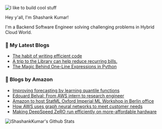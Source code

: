 ![I like to build cool stuff](https://res.cloudinary.com/dt8g3rhcy/image/upload/v1595929574/i_like_to_build_cool_shit._1_nzbwjh.png)

Hey y'all, I'm Shashank Kumar! 

I'm a Backend Software Engineer solving challenging problems in Hybrid Cloud World.

### 📕 My Latest Blogs
<!-- BLOG-POST-LIST:START -->
- [The habit of writing efficient code](https://medium.com/@ishashankkumar/the-habit-of-writing-efficient-code-153b05f04269?source=rss-d24dda280d5f------2)
- [A trip to the Library can help reduce recurring bills.](https://medium.com/swlh/a-trip-to-the-library-can-help-reduce-recurring-bills-23bca495cdf5?source=rss-d24dda280d5f------2)
- [The Magic Behind One-Line Expressions in Python](https://medium.com/swlh/the-magic-behind-one-line-expressions-in-python-816c10180c5c?source=rss-d24dda280d5f------2)
<!-- BLOG-POST-LIST:END -->

### 📕 Blogs by Amazon
<!-- AMAZON-BLOG-POST-LIST:START -->
- [Improving forecasting by learning quantile functions](https://www.amazon.science/blog/improving-forecasting-by-learning-quantile-functions)
- [Edouard Belval: From AWS intern to research engineer](https://www.amazon.science/working-at-amazon/edouard-belval-from-aws-intern-to-research-engineer)
- [Amazon to host StatML Oxford Imperial ML Workshop in Berlin office](https://www.amazon.science/latest-news/amazon-to-host-statml-oxford-imperial-ml-workshop-in-berlin-office)
- [How AWS uses graph neural networks to meet customer needs](https://www.amazon.science/blog/how-aws-uses-graph-neural-networks-to-meet-customer-needs)
- [Making DeepSpeed ZeRO run efficiently on more-affordable hardware](https://www.amazon.science/blog/making-deepspeed-zero-run-efficiently-on-more-affordable-hardware)
<!-- AMAZON-BLOG-POST-LIST:END -->



<img align="center" alt="iShashankKumar's Github Stats" src="https://github-readme-stats.vercel.app/api?username=ishashankkumar&show_icons=true&hide_border=true" />
